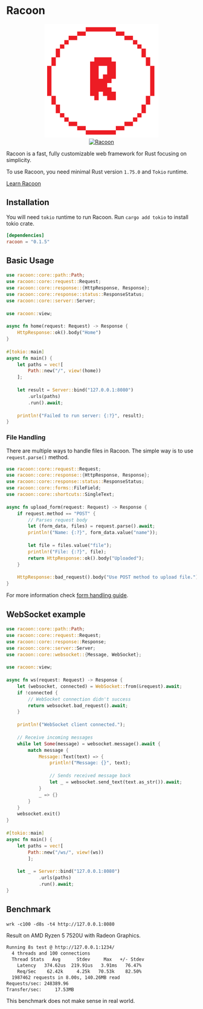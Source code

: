 # Racoon

<p align="center" style="text-align: center;">
    <img src="logo.png" width="300">
    <br>
    <a href="https://github.com/racoonframework/racoon/actions/workflows/build.yml">
        <img src="https://github.com/racoonframework/racoon/actions/workflows/build.yml/badge.svg" alt="Racoon">
    </a>
</p>


Racoon is a fast, fully customizable web framework for Rust focusing on simplicity.

To use Racoon, you need minimal Rust version `1.75.0` and `Tokio` runtime.


[Learn Racoon](https://racoonframework.github.io)

## Installation

You will need `tokio` runtime to run Racoon. Run `cargo add tokio` to install tokio crate.

```toml
[dependencies]
racoon = "0.1.5"
```

## Basic Usage

```rust
use racoon::core::path::Path;
use racoon::core::request::Request;
use racoon::core::response::{HttpResponse, Response};
use racoon::core::response::status::ResponseStatus;
use racoon::core::server::Server;

use racoon::view;

async fn home(request: Request) -> Response {
    HttpResponse::ok().body("Home")
}

#[tokio::main]
async fn main() {
    let paths = vec![
        Path::new("/", view!(home))
    ];

    let result = Server::bind("127.0.0.1:8080")
        .urls(paths)
        .run().await;

    println!("Failed to run server: {:?}", result);
}
```

### File Handling

There are multiple ways to handle files in Racoon. The simple way is to use `request.parse()` method.

```rust
use racoon::core::request::Request;
use racoon::core::response::{HttpResponse, Response};
use racoon::core::response::status::ResponseStatus;
use racoon::core::forms::FileField;
use racoon::core::shortcuts::SingleText;

async fn upload_form(request: Request) -> Response {
    if request.method == "POST" {
        // Parses request body
        let (form_data, files) = request.parse().await;
        println!("Name: {:?}", form_data.value("name"));

        let file = files.value("file");
        println!("File: {:?}", file);
        return HttpResponse::ok().body("Uploaded");
    }

    HttpResponse::bad_request().body("Use POST method to upload file.")
}
```

For more information check [form handling guide](https://racoonframework.github.io/reading-form-data/).

## WebSocket example

```rust
use racoon::core::path::Path;
use racoon::core::request::Request;
use racoon::core::response::Response;
use racoon::core::server::Server;
use racoon::core::websocket::{Message, WebSocket};

use racoon::view;

async fn ws(request: Request) -> Response {
    let (websocket, connected) = WebSocket::from(&request).await;
    if !connected {
        // WebSocket connection didn't success
        return websocket.bad_request().await;
    }

    println!("WebSocket client connected.");

    // Receive incoming messages
    while let Some(message) = websocket.message().await {
        match message {
            Message::Text(text) => {
                println!("Message: {}", text);

                // Sends received message back
                let _ = websocket.send_text(text.as_str()).await;
            }
            _ => {}
        }
    }
    websocket.exit()
}

#[tokio::main]
async fn main() {
    let paths = vec![
        Path::new("/ws/", view!(ws))
        ];

    let _ = Server::bind("127.0.0.1:8080")
            .urls(paths)
            .run().await;
}
```


## Benchmark

```shell
wrk -c100 -d8s -t4 http://127.0.0.1:8080
```

Result on AMD Ryzen 5 7520U with Radeon Graphics.

```text
Running 8s test @ http://127.0.0.1:1234/
  4 threads and 100 connections
  Thread Stats   Avg      Stdev     Max   +/- Stdev
    Latency   374.62us  219.91us   3.91ms   76.47%
    Req/Sec    62.42k     4.25k   70.53k    82.50%
  1987462 requests in 8.00s, 140.26MB read
Requests/sec: 248389.96
Transfer/sec:     17.53MB
```

This benchmark does not make sense in real world.

